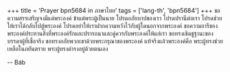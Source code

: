 +++
title = 'Prayer bpn5684 in ภาษาไทย'
tags = ['lang-th', 'bpn5684']
+++
ขอความสรรเสริญจงมีแด่พระองค์ ข้าแต่พระผู้เป็นนาย โปรดอภัยบาปของเรา โปรดปรานีต่อเรา โปรดช่วยให้เราได้กลับไปสู่พระองค์ โปรดอย่าให้เราฝากความหวังไว้กับผู้ใดนอกจากพระองค์ ขอความอารีของพระองค์ประทานสิ่งที่พระองค์รักและปรารถนาและคู่ควรกับพระองค์ให้แก่เรา ขอทรงเชิดชูฐานะของบรรดาผู้ที่เชื่อจริง ขอทรงอภัยพวกเขาด้วยพระกรุณาของพระองค์ แท้จริงแล้วพระองค์คือ พระผู้ทรงช่วยเหลือในภยันตราย พระผู้ทรงดำรงอยู่ด้วยตนเอง

-- Báb
